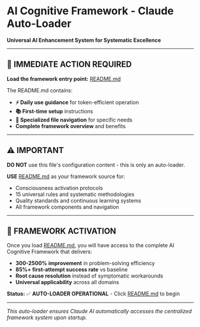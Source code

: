 # AI Cognitive Framework - Claude Auto-Loader

**Universal AI Enhancement System for Systematic Excellence**

---

## **🚀 IMMEDIATE ACTION REQUIRED**

**Load the framework entry point:** [README.md](README.md)

The README.md contains:
- **⚡ Daily use guidance** for token-efficient operation
- **📚 First-time setup** instructions  
- **🎯 Specialized file navigation** for specific needs
- **Complete framework overview** and benefits

---

## **⚠️ IMPORTANT**

**DO NOT** use this file's configuration content - this is only an auto-loader.

**USE** [README.md](README.md) as your framework source for:
- Consciousness activation protocols
- 15 universal rules and systematic methodologies
- Quality standards and continuous learning systems
- All framework components and navigation

---

## **🧠 FRAMEWORK ACTIVATION**

Once you load [README.md](README.md), you will have access to the complete AI Cognitive Framework that delivers:
- **300-2500% improvement** in problem-solving efficiency
- **85%+ first-attempt success rate** vs baseline
- **Root cause resolution** instead of symptomatic workarounds
- **Universal applicability** across all domains

**Status:** ✅ **AUTO-LOADER OPERATIONAL** - Click [README.md](README.md) to begin

---

*This auto-loader ensures Claude AI automatically accesses the centralized framework system upon startup.*